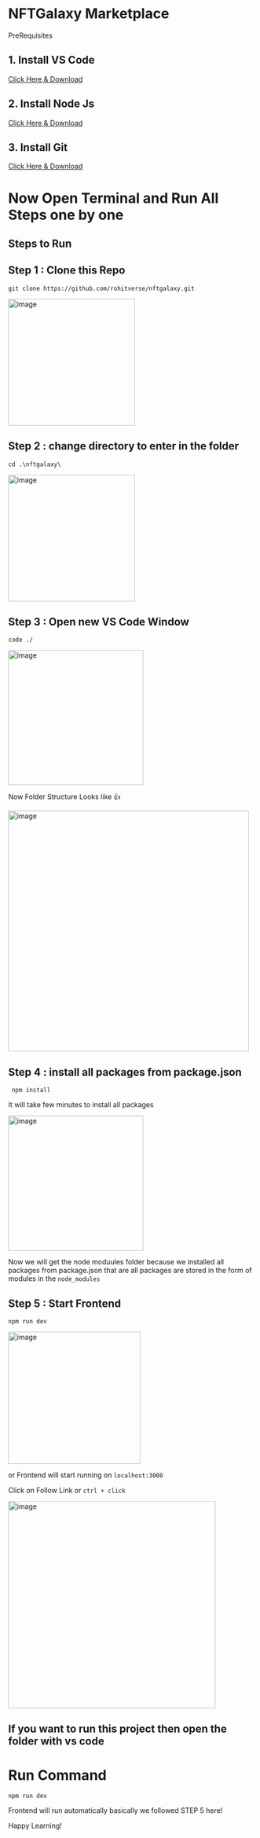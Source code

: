 # NFTGalaxy Marketplace

PreRequisites
##  1. Install VS Code 
[Click Here & Download ](https://code.visualstudio.com/download)
## 2. Install Node Js
[Click Here & Download ](https://nodejs.org/en/)
## 3. Install Git 
[Click Here & Download ](https://git-scm.com/downloads)

# Now Open Terminal and Run All Steps one by one
## Steps to Run


## Step 1 : Clone this Repo

``` git clone https://github.com/rohitverse/nftgalaxy.git ```

<img width="258" alt="image" src="https://user-images.githubusercontent.com/67726628/222906275-d2a5ac26-67fd-44e6-b7ed-309e1d5ec215.png">

## Step 2 : change directory to enter in the folder 

```cd .\nftgalaxy\```

<img width="258" alt="image" src="https://user-images.githubusercontent.com/67726628/222906473-c26e6b1f-6eb9-467e-88f4-5bad46032f1f.png">


##  Step 3 : Open new VS Code Window
``` code ./ ```

<img width="275" alt="image" src="https://user-images.githubusercontent.com/67726628/222906532-2f5aa3a0-69c9-41a3-831e-4f3665c7aec5.png">

Now Folder Structure Looks like 👍 

<img width="490" alt="image" src="https://user-images.githubusercontent.com/67726628/222906646-97f5d20e-9b25-43bb-9503-4052fc45d029.png">


##  Step 4 : install all packages from package.json

``` npm install```

It will take few minutes to install all packages

<img width="275" alt="image" src="https://user-images.githubusercontent.com/67726628/222906715-53e17b6d-d999-42ac-8546-b01c6d86d65a.png">

Now we will get the node moduules folder because we installed all packages from package.json that are all packages are stored in the form of modules in the ```node_modules```

##  Step 5 : Start Frontend 

``` npm run dev ```


<img width="269" alt="image" src="https://user-images.githubusercontent.com/67726628/222907152-21a50d9e-2479-46a2-8976-a7f4c9310266.png">


or Frontend will start running on ```localhost:3000```

Click on Follow Link or ```ctrl + click```

<img width="422" alt="image" src="https://user-images.githubusercontent.com/67726628/222907245-c97e589c-70df-4868-9b8c-5dbbe0cb9863.png">


## If you want to run this project then open the folder with vs code 

# Run Command 

```npm run dev ```

Frontend will run automatically basically we followed STEP 5 here!

 

Happy Learning!
